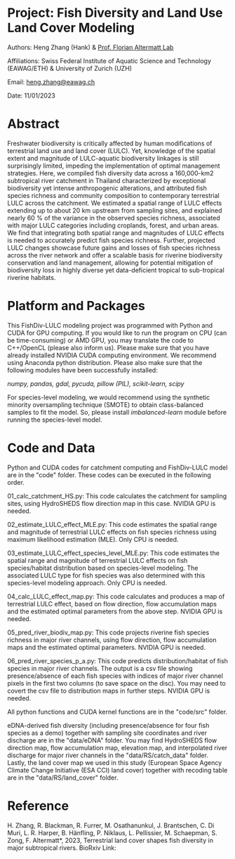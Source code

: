 # **Project: Fish Diversity and Land Use Land Cover Modeling**

Authors: Heng Zhang (Hank) & [Prof. Florian Altermatt Lab](https://www.altermattlab.ch/)

Affiliations: Swiss Federal Institute of Aquatic Science and Technology (EAWAG/ETH) & University of Zurich (UZH)

Email: heng.zhang@eawag.ch

Date: 11/01/2023


# **Abstract**

Freshwater biodiversity is critically affected by human modifications of terrestrial land use and land cover (LULC). Yet, knowledge of the spatial extent and magnitude of LULC-aquatic biodiversity linkages is still surprisingly limited, impeding the implementation of optimal management strategies. Here, we compiled fish diversity data across a 160,000-km2 subtropical river catchment in Thailand characterized by exceptional biodiversity yet intense anthropogenic alterations, and attributed fish species richness and community composition to contemporary terrestrial LULC across the catchment. We estimated a spatial range of LULC effects extending up to about 20 km upstream from sampling sites, and explained nearly 60 % of the variance in the observed species richness, associated with major LULC categories including croplands, forest, and urban areas. We find that integrating both spatial range and magnitudes of LULC effects is needed to accurately predict fish species richness. Further, projected LULC changes showcase future gains and losses of fish species richness across the river network and offer a scalable basis for riverine biodiversity conservation and land management, allowing for potential mitigation of biodiversity loss in highly diverse yet data-deficient tropical to sub-tropical riverine habitats.


# **Platform and Packages**

This FishDiv-LULC modeling project was programmed with Python and CUDA for GPU computing. If you would like to run the program on CPU (can be time-consuming) or AMD GPU, you may translate the code to C++/OpenCL (please also inform us). Please make sure that you have already installed NVIDIA CUDA computing environment. We recommend using Anaconda python distribution. Please also make sure that the following modules have been successfully installed: 

_numpy, pandas, gdal, pycuda, pillow (PIL), scikit-learn, scipy_

For species-level modeling, we would recommend using the synthetic minority oversampling technique (SMOTE) to obtain class-balanced samples to fit the model. So, please install _imbalanced-learn_ module before running the species-level model. 


# **Code and Data**

Python and CUDA codes for catchment computing and FishDiv-LULC model are in the "code" folder. These codes can be executed in the following order. 

01_calc_catchment_HS.py: This code calculates the catchment for sampling sites, using HydroSHEDS flow direction map in this case. NVIDIA GPU is needed. 

02_estimate_LULC_effect_MLE.py: This code estimates the spatial range and magnitude of terrestrial LULC effects on fish species richness using maximum likelihood estimation (MLE). Only CPU is needed. 

03_estimate_LULC_effect_species_level_MLE.py: This code estimates the spatial range and magnitude of terrestrial LULC effects on fish species/habitat distribution based on species-level modeling. The associated LULC type for fish species was also determined with this species-level modeling approach. Only CPU is needed. 

04_calc_LULC_effect_map.py: This code calculates and produces a map of terrestrial LULC effect, based on flow direction, flow accumulation maps and the estimated optimal parameters from the above step. NVIDIA GPU is needed. 

05_pred_river_biodiv_map.py: This code projects riverine fish species richness in major river channels, using flow direction, flow accumulation maps and the estimated optimal parameters. NVIDIA GPU is needed. 

06_pred_river_species_p_a.py: This code predicts distribution/habitat of fish species in major river channels. The output is a csv file showing presence/absence of each fish species with indices of major river channel pixels in the first two columns (to save space on the disc). You may need to covert the csv file to distribution maps in further steps. NVIDIA GPU is needed. 

All python functions and CUDA kernel functions are in the "code/src" folder. 


eDNA-derived fish diversity (including presence/absence for four fish species as a demo) together with sampling site coordinates and river discharge are in the "data/eDNA" folder. You may find HydroSHEDS flow direction map, flow accumulation map, elevation map, and interpolated river discharge for major river channels in the "data/RS/catch_data" folder. Lastly, the land cover map we used in this study (European Space Agency Climate Change Initiative (ESA CCI) land cover) together with recoding table are in the "data/RS/land_cover" folder. 


# **Reference**

H. Zhang, R. Blackman, R. Furrer, M. Osathanunkul, J. Brantschen, C. Di Muri, L. R. Harper, B. Hänfling, P. Niklaus, L. Pellissier, M. Schaepman, S. Zong, F. Altermatt*, 2023, Terrestrial land cover shapes fish diversity in major subtropical rivers. 
BioRxiv Link: 
